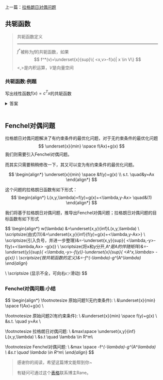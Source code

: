 上一篇：[拉格朗日对偶问题](./cG9zdDIubWQ=)

## 共轭函数

> 共轭函数定义
> 
> ---
> $f^*$被称为$f$的共轭函数，如果
> $$
> f^*(v)=\underset{x}{sup}\{ <x,v>-f(x)| x \in V\}
> $$
> $<,>$是内积运算，$V$是向量空间

### 共轭函数:例题
写出线性函数$f(x)=c^Tx$的共轭函数
<details>
<summary>答案</summary>

$$
f^*(y)=\left\{
    \begin{align*}
0 \quad &if \space y=c \\
+\infty \quad & otherwise
\end{align*}
\right.
$$

</details>

<br>

## Fenchel对偶问题

拉格朗日对偶问题解决了有约束条件的最优化问题，对于无约束条件的最优化问题
$$
\underset{x}{min} \space f(Ax)+g(x)
$$
我们则需要引入Fenchel对偶问题。

而其实只需要稍稍修改一下，其又可以变为有约束条件的最优化问题。

$$
\begin{align*}
\underset{x}{min} \space &f(y)+g(x) \\
s.t. \quad&y=Ax
\end{align*}
$$


这个问题的拉格朗日函数有如下形式：
$$
\begin{align*}
L(x,y,\lambda)=f(y)+g(x)+<\lambda,y-Ax> \quad&(1)
\end{align*}
$$

我们将基于拉格朗日对偶问题，推导出Fenchel对偶问题；拉格朗日对偶问题的目标函数有如下形式

$$
\begin{align*}
w(\lambda) &=\underset{x,y}{inf}L(x,y,\lambda) \\
\scriptsize{由式(1)}&=\underset{x,y}{inf}\{f(y)+g(x)+<\lambda,y-Ax>\} \\
\scriptsize{引入负号，并进一步整理}&=-\underset{x,y}{sup}\{ <\lambda,-y>-f(y)+<\lambda,Ax> -g(x)\} \\
\scriptsize{将x和y分开,A^*是A的伴随矩阵}&=-\underset{y}{sup}\{ <\lambda,-y>-f(y)\}-\underset{x}{sup}\{ <A^*x,\lambda> -g(x)\} \\
\scriptsize{按共轭函数的定义}&=-f^*(-\lambda)-g^*(A^*\lambda) 
\end{align*}

\\ \scriptsize (显示不全，可向右👉滑动)
$$

### Fenchel对偶问题:小结

$$
\begin{align*}
\footnotesize 原始问题1(无约束条件): \\
&\underset{x}{min} \space f(Ax)+g(x) \\

\footnotesize 原始问题2(有约束条件): \\
&\underset{x}{min} \space f(y)+g(x) \\
&s.t. \quad y=Ax \\

\footnotesize 拉格朗日对偶问题: \\
&max\space \underset{x,y}{inf} L(x,y,\lambda)  \\
&s.t \quad  \lambda \in R^m\\

\footnotesize Fenchel对偶问题: \\
&max \space -f^*(-\lambda)-g^*(A^*\lambda)   \\
&s.t \quad  \lambda \in R^m\\
\end{align*}
$$

> 感谢你的阅读，希望这篇博文能帮到你~
>
> 有疑问可通过这个[表格](../about)联系博主Rane。